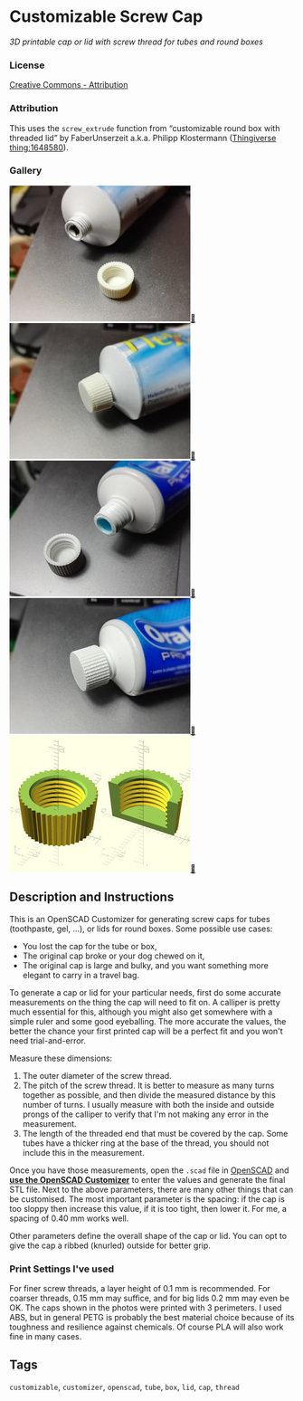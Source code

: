 # Customizable Screw Cap
*3D printable cap or lid with screw thread for tubes and round boxes*

### License
[Creative Commons - Attribution](https://creativecommons.org/licenses/by/4.0/)

### Attribution
This uses the `screw_extrude` function from “customizable round box with threaded lid” by FaberUnserzeit a.k.a. Philipp Klostermann ([Thingiverse thing:1648580](https://www.thingiverse.com/thing:1648580)).

### Gallery

![Photo 1](thumbs/cap1-off.jpg)[🔎](images/cap1-off.jpg) ![Photo 2](thumbs/cap1-on.jpg)[🔎](images/cap1-on.jpg) ![Photo 3](thumbs/cap2-off.jpg)[🔎](images/cap2-off.jpg) ![Photo 4](thumbs/cap2-on.jpg)[🔎](images/cap2-on.jpg) ![OpenSCAD Preview](thumbs/model.jpg)[🔎](images/model.jpg)


## Description and Instructions

This is an OpenSCAD Customizer for generating screw caps for tubes (toothpaste, gel, …), or lids for round boxes. Some possible use cases:
* You lost the cap for the tube or box,
* The original cap broke or your dog chewed on it,
* The original cap is large and bulky, and you want something more elegant to carry in a travel bag.

To generate a cap or lid for your particular needs, first do some accurate measurements on the thing the cap will need to fit on. A calliper is pretty much essential for this, although you might also get somewhere with a simple ruler and some good eyeballing. The more accurate the values, the better the chance your first printed cap will be a perfect fit and you won't need trial-and-error.

Measure these dimensions:
1. The outer diameter of the screw thread.
2. The pitch of the screw thread. It is better to measure as many turns together as possible, and then divide the measured distance by this number of turns. I usually measure with both the inside and outside prongs of the calliper to verify that I'm not making any error in the measurement.
3. The length of the threaded end that must be covered by the cap. Some tubes have a thicker ring at the base of the thread, you should not include this in the measurement.

Once you have those measurements, open the `.scad` file in [OpenSCAD](https://www.openscad.org/) and **[use the OpenSCAD Customizer](https://www.dr-lex.be/3d-printing/customizer.html)** to enter the values and generate the final STL file. Next to the above parameters, there are many other things that can be customised. The most important parameter is the spacing: if the cap is too sloppy then increase this value, if it is too tight, then lower it. For me, a spacing of 0.40 mm works well.

Other parameters define the overall shape of the cap or lid. You can opt to give the cap a ribbed (knurled) outside for better grip.


### Print Settings I've used

For finer screw threads, a layer height of 0.1 mm is recommended. For coarser threads, 0.15 mm may suffice, and for big lids 0.2 mm may even be OK. The caps shown in the photos were printed with 3 perimeters. I used ABS, but in general PETG is probably the best material choice because of its toughness and resilience against chemicals. Of course PLA will also work fine in many cases.


## Tags
`customizable`, `customizer`, `openscad`, `tube`, `box`, `lid`, `cap`, `thread`